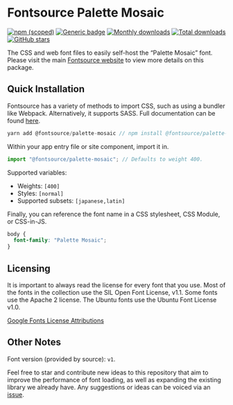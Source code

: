 # Fontsource Palette Mosaic

[![npm (scoped)](https://img.shields.io/npm/v/@fontsource/palette-mosaic?color=brightgreen)](https://www.npmjs.com/package/@fontsource/palette-mosaic) [![Generic badge](https://img.shields.io/badge/fontsource-passing-brightgreen)](https://github.com/fontsource/fontsource) [![Monthly downloads](https://badgen.net/npm/dm/@fontsource/palette-mosaic)](https://github.com/fontsource/fontsource) [![Total downloads](https://badgen.net/npm/dt/@fontsource/palette-mosaic)](https://github.com/fontsource/fontsource) [![GitHub stars](https://img.shields.io/github/stars/fontsource/fontsource.svg?style=social&label=Star)](https://github.com/fontsource/fontsource/stargazers)

The CSS and web font files to easily self-host the “Palette Mosaic” font. Please visit the main [Fontsource website](https://fontsource.org/fonts/palette-mosaic) to view more details on this package.

## Quick Installation

Fontsource has a variety of methods to import CSS, such as using a bundler like Webpack. Alternatively, it supports SASS. Full documentation can be found [here](https://fontsource.org/docs/introduction).

```javascript
yarn add @fontsource/palette-mosaic // npm install @fontsource/palette-mosaic
```

Within your app entry file or site component, import it in.

```javascript
import "@fontsource/palette-mosaic"; // Defaults to weight 400.
```

Supported variables:

- Weights: `[400]`
- Styles: `[normal]`
- Supported subsets: `[japanese,latin]`

Finally, you can reference the font name in a CSS stylesheet, CSS Module, or CSS-in-JS.

```css
body {
  font-family: "Palette Mosaic";
}
```

## Licensing

It is important to always read the license for every font that you use.
Most of the fonts in the collection use the SIL Open Font License, v1.1. Some fonts use the Apache 2 license. The Ubuntu fonts use the Ubuntu Font License v1.0.

[Google Fonts License Attributions](https://fonts.google.com/attribution)

## Other Notes

Font version (provided by source): `v1`.

Feel free to star and contribute new ideas to this repository that aim to improve the performance of font loading, as well as expanding the existing library we already have. Any suggestions or ideas can be voiced via an [issue](https://github.com/fontsource/fontsource/issues).
